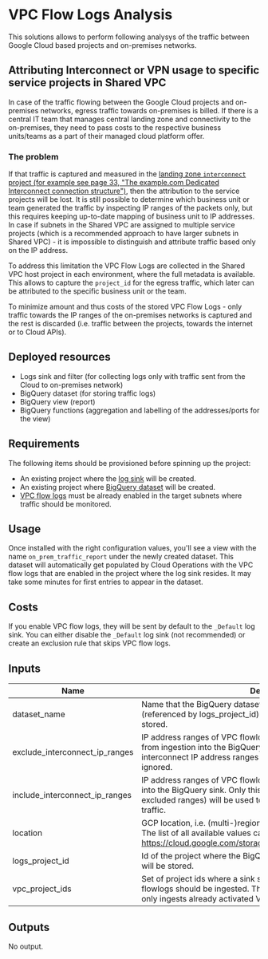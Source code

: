 # VPC Flow Logs Analysis 

This solutions allows to perform following analysys of the traffic between Google Cloud based projects and on-premises networks.

## Attributing Interconnect or VPN usage to specific service projects in Shared VPC

In case of the traffic flowing between the Google Cloud projects and on-premises networks, egress traffic towards on-premises is billed. If there is a central IT team that manages central landing zone and connectivity to the on-premises, they need to pass costs to the respective business units/teams as a part of their managed cloud platform offer.


### The problem

If that traffic is captured and measured in the [landing zone `interconnect` project (for example see page 33, "The example.com Dedicated Interconnect connection structure")](https://services.google.com/fh/files/misc/google-cloud-security-foundations-guide.pdf), then the attribution to the service projects will be lost. It is still possible to determine which business unit or team generated the traffic by inspecting IP ranges of the packets only, but this requires keeping up-to-date mapping of business unit to IP addresses. In case if subnets in the Shared VPC are assigned to multiple service projects (which is a recommended approach to have larger subnets in Shared VPC) - it is impossible to distinguish and attribute traffic based only on the IP address.

To address this limitation the VPC Flow Logs are collected in the Shared VPC host project in each environment, where the full metadata is available. This allows to capture the `project_id` for the egress traffic, which later can be attributed to the specific business unit or the team. 

To minimize amount and thus costs of the stored VPC Flow Logs - only traffic towards the IP ranges of the on-premises networks is captured and the rest is discarded (i.e. traffic between the projects, towards the internet or to Cloud APIs).

## Deployed resources

* Logs sink and filter (for collecting logs only with traffic sent from the Cloud to on-premises network)
* BigQuery dataset (for storing traffic logs)
* BigQuery view (report)
* BigQuery functions (aggregation and labelling of the addresses/ports for the view)

## Requirements

The following items should be provisioned before spinning up the project:

* An existing project where the [log sink](https://github.com/terraform-google-modules/terraform-google-log-export) will be created.
* An existing project where [BigQuery dataset](https://github.com/terraform-google-modules/terraform-google-log-export/tree/master/modules/bigquery) will be created.
* [VPC flow logs](https://cloud.google.com/vpc/docs/using-flow-logs) must be already enabled in the target subnets where traffic should be monitored.

## Usage

Once installed with the right configuration values, you'll see a view with the name `on_prem_traffic_report` under the newly created dataset. This dataset will automatically get populated by Cloud Operations with the VPC flow logs that are enabled in the project where the log sink resides. It may take some minutes for first entries to appear in the dataset.

## Costs

If you enable VPC flow logs, they will be sent by default to the `_Default` log sink. You can either disable the `_Default` log sink (not recommended) or create an exclusion rule that skips VPC flow logs.

## Inputs

| Name | Description | Type | Default | Required |
|------|-------------|------|---------|:--------:|
| dataset\_name | Name that the BigQuery dataset is going to have in the logs project (referenced by logs\_project\_id) where VPC flowlogs are going to be stored. | `string` | `"vpc_flowlogs_dataset"` | no |
| exclude\_interconnect\_ip\_ranges | IP address ranges of VPC flowlog packets that should be ignored from ingestion into the BigQuery sink. These are useful if the included interconnect IP address ranges contain sub-ranges that should be ignored. | `list(string)` | `[]` | no |
| include\_interconnect\_ip\_ranges | IP address ranges of VPC flowlog packets that should be ingested into the BigQuery sink. Only this ranges (minus any overlapping excluded ranges) will be used to calculate the total Interconnect traffic. | `list(string)` | n/a | yes |
| location | GCP location, i.e. (multi-)region, where resources will be created. The list of all available values can be found under https://cloud.google.com/storage/docs/locations#available_locations. | `string` | `"EU"` | no |
| logs\_project\_id | Id of the project where the BigQuery dataset with the VPC flowlogs will be stored. | `string` | n/a | yes |
| vpc\_project\_ids | Set of project ids where a sink should be created and thus, VPC flowlogs should be ingested. This does not activate VPC flowlogs, it only ingests already activated VPC flowlogs. | `set(string)` | n/a | yes |

## Outputs

No output.
